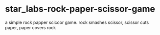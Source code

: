 # star_labs-rock-paper-scissor-game
a simple rock papper sciccor game. rock smashes scissor, scissor cuts paper, paper covers rock 
